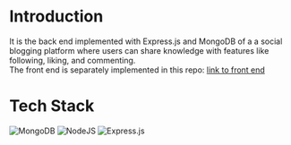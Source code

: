 # Introduction
It is the back end implemented with Express.js and MongoDB of a a social blogging platform where users can share knowledge with features like following, liking, and commenting.  
The front end is separately implemented in this repo: [link to front end](https://github.com/qzyan/young-bee/)  
# Tech Stack  
![MongoDB](https://img.shields.io/badge/MongoDB-%234ea94b.svg?style=for-the-badge&logo=mongodb&logoColor=white)
![NodeJS](https://img.shields.io/badge/node.js-6DA55F?style=for-the-badge&logo=node.js&logoColor=white)
![Express.js](https://img.shields.io/badge/express.js-%23404d59.svg?style=for-the-badge&logo=express&logoColor=%2361DAFB)
